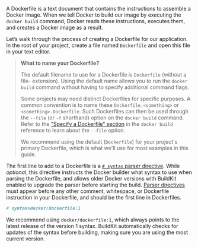 A Dockerfile is a text document that contains the instructions to assemble a
Docker image. When we tell Docker to build our image by executing the `docker build`
command, Docker reads these instructions, executes them, and creates a Docker
image as a result.

Let’s walk through the process of creating a Dockerfile for our application. In
the root of your project, create a file named `Dockerfile` and open this file in
your text editor.

> **What to name your Dockerfile?**
>
> The default filename to use for a Dockerfile is `Dockerfile` (without a file-
> extension). Using the default name allows you to run the `docker build` command
> without having to specify additional command flags.
>
> Some projects may need distinct Dockerfiles for specific purposes. A common
> convention is to name these `Dockerfile.<something>` or `<something>.Dockerfile`.
> Such Dockerfiles can then be used through the `--file` (or `-f` shorthand)
> option on the `docker build` command. Refer to the
> ["Specify a Dockerfile" section](/engine/reference/commandline/build/#specify-a-dockerfile--f)
> in the `docker build` reference to learn about the `--file` option.
>
> We recommend using the default (`Dockerfile`) for your project's primary
> Dockerfile, which is what we'll use for most examples in this guide.

The first line to add to a Dockerfile is a [`# syntax` parser directive](/reference/dockerfile/index.md#syntax).
While _optional_, this directive instructs the Docker builder what syntax to use
when parsing the Dockerfile, and allows older Docker versions with BuildKit enabled
to upgrade the parser before starting the build. [Parser directives](/reference/dockerfile/index.md#parser-directives)
must appear before any other comment, whitespace, or Dockerfile instruction in
your Dockerfile, and should be the first line in Dockerfiles.

```dockerfile
# syntax=docker/dockerfile:1
```

We recommend using `docker/dockerfile:1`, which always points to the latest release
of the version 1 syntax. BuildKit automatically checks for updates of the syntax
before building, making sure you are using the most current version.